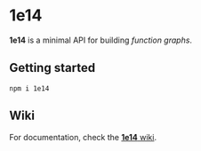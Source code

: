 1e14
====

**1e14** is a minimal API for building *function graphs*.

Getting started
---------------

`npm i 1e14`

Wiki
----

For documentation, check the [**1e14** wiki](https://github.com/1e14/1e14/wiki).
